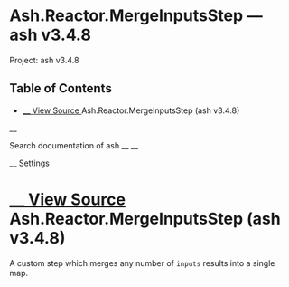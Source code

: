 # Ash.Reactor.MergeInputsStep — ash v3.4.8

Project: ash v3.4.8

## Table of Contents

- [ __ View Source ](external_link) Ash.Reactor.MergeInputsStep (ash v3.4.8)

__

Search documentation of ash __ __

__ Settings

#  [ __ View Source ](external_link) Ash.Reactor.MergeInputsStep (ash v3.4.8)

A custom step which merges any number of `inputs` results into a single map.
